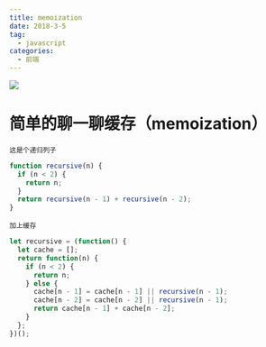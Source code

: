 ```yaml
---
title: memoization
date: 2018-3-5
tag: 
  - javascript
categories:
  - 前端
---
```


![](/imgs/javascript/theme/memoization.jpg)

# 简单的聊一聊缓存（memoization）

`这是个递归列子`

```javascript
function recursive(n) {
  if (n < 2) {
    return n;
  }
  return recursive(n - 1) + recursive(n - 2);
}
```

`加上缓存`

```javascript
let recursive = (function() {
  let cache = [];
  return function(n) {
    if (n < 2) {
      return n;
    } else {
      cache[n - 1] = cache[n - 1] || recursive(n - 1);
      cache[n - 2] = cache[n - 2] || recursive(n - 1);
      return cache[n - 1] + cache[n - 2];
    }
  };
})();
```

